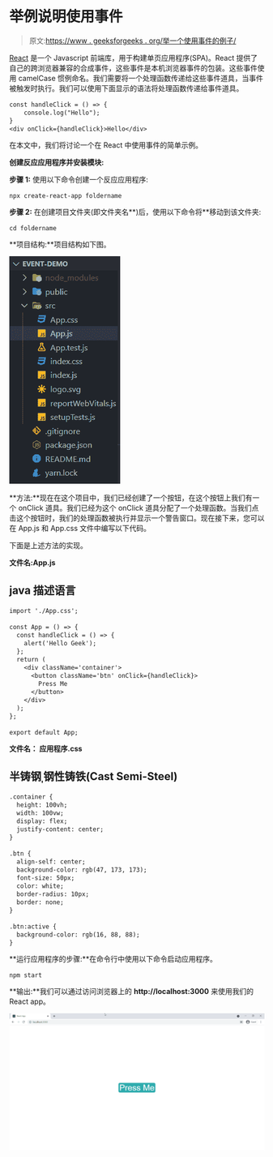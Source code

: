 # 举例说明使用事件

> 原文:[https://www . geeksforgeeks . org/举一个使用事件的例子/](https://www.geeksforgeeks.org/give-an-example-of-using-events/)

[React](https://www.geeksforgeeks.org/react-js-introduction-working/) 是一个 Javascript 前端库，用于构建单页应用程序(SPA)。React 提供了自己的跨浏览器兼容的合成事件，这些事件是本机浏览器事件的包装。这些事件使用 camelCase 惯例命名。我们需要将一个处理函数传递给这些事件道具，当事件被触发时执行。我们可以使用下面显示的语法将处理函数传递给事件道具。

```
const handleClick = () => {
    console.log("Hello");
}
<div onClick={handleClick}>Hello</div>
```

在本文中，我们将讨论一个在 React 中使用事件的简单示例。

**创建反应应用程序并安装模块:**

**步骤 1:** 使用以下命令创建一个反应应用程序:

```
npx create-react-app foldername
```

**步骤 2:** 在创建项目文件夹(即文件夹名**)后，使用以下命令将**移动到该文件夹:

```
cd foldername
```

**项目结构:**项目结构如下图。

![](img/ced9ba4fd4025d21448bae11ad61fe0e.png)

**方法:**现在在这个项目中，我们已经创建了一个按钮，在这个按钮上我们有一个 onClick 道具。我们已经为这个 onClick 道具分配了一个处理函数。当我们点击这个按钮时，我们的处理函数被执行并显示一个警告窗口。现在接下来，您可以在 App.js 和 App.css 文件中编写以下代码。

下面是上述方法的实现。

**文件名:App.js**

## java 描述语言

```
import './App.css';

const App = () => {
  const handleClick = () => {
    alert('Hello Geek');
  };
  return (
    <div className='container'>
      <button className='btn' onClick={handleClick}>
        Press Me
      </button>
    </div>
  );
};

export default App;
```

**文件名： 应用程序.css**

## 半铸钢ˌ钢性铸铁(Cast Semi-Steel)

```
.container {
  height: 100vh;
  width: 100vw;
  display: flex;
  justify-content: center;
}

.btn {
  align-self: center;
  background-color: rgb(47, 173, 173);
  font-size: 50px;
  color: white;
  border-radius: 10px;
  border: none;
}

.btn:active {
  background-color: rgb(16, 88, 88);
}
```

**运行应用程序的步骤:**在命令行中使用以下命令启动应用程序。

```
npm start
```

**输出:**我们可以通过访问浏览器上的 **http://localhost:3000** 来使用我们的 React app。

![](img/60c326f761da7abfce8a62f525f6afbe.png)